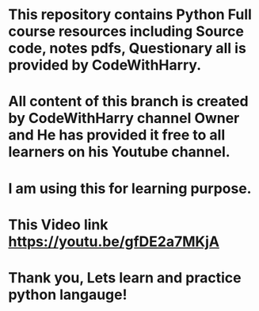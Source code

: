 # This repository contains Python Full course resources including Source code, notes pdfs, Questionary all is provided by CodeWithHarry.

# All content of this branch is created by CodeWithHarry channel Owner and He has provided it free to all learners on his Youtube channel.

# I am using this for learning purpose.

# This Video link https://youtu.be/gfDE2a7MKjA

# Thank you, Lets learn and practice python langauge!
